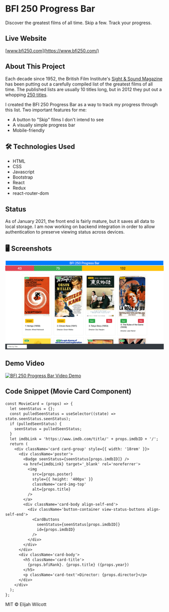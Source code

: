 # BFI 250 Progress Bar

Discover the greatest films of all time. Skip a few. Track your progress.

## Live Website

[www.bfi250.com](https://www.bfi250.com/)

## About This Project

Each decade since 1952, the British Film Institute's [Sight & Sound Magazine](https://en.wikipedia.org/wiki/Sight_%26_Sound) has been putting out a carefully compiled list of the greatest films of all time. The published lists are usually 10 titles long, but in 2012 they put out a whopping [250 titles](https://fanwithamovieyammer.wordpress.com/the-sight-sound-top-250-list/).

I created the BFI 250 Progress Bar as a way to track my progress through this list. Two important features for me:

- A button to "Skip" films I don't intend to see
- A visually simple progress bar
- Mobile-friendly

## :hammer_and_wrench: Technologies Used

- HTML
- CSS
- Javascript
- Bootstrap
- React
- Redux
- react-router-dom

## Status

As of January 2021, the front end is fairly mature, but it saves all data to local storage. I am now working on backend integration in order to allow authentication to preserve viewing status across devices.

## 🖥 Screenshots

![image](https://github.com/ejw773/bfi250/blob/main/screenshots/bfi250.png)

## Demo Video

[![BFI 250 Progress Bar Video Demo](http://img.youtube.com/vi/07n1iiyvbys/0.jpg)](http://www.youtube.com/watch?v=07n1iiyvbys "Video Demo")

## Code Snippet (Movie Card Component)

```
const MovieCard = (props) => {
  let seenStatus = {};
  const pulledSeenStatus = useSelector((state) => state.seenStatus.seenStatus);
  if (pulledSeenStatus) {
    seenStatus = pulledSeenStatus;
  }
  let imdbLink = 'https://www.imdb.com/title/' + props.imdbID + '/';
  return (
    <div className='card card-group' style={{ width: '18rem' }}>
      <div className='poster'>
        <Badge seenStatus={seenStatus[props.imdbID]} />
        <a href={imdbLink} target='_blank' rel='noreferrer'>
          <img
            src={props.poster}
            style={{ height: '400px' }}
            className='card-img-top'
            alt={props.title}
          />
        </a>
        <div className='card-body align-self-end'>
          <div className='button-container view-status-buttons align-self-end'>
            <CardButtons
              seenStatus={seenStatus[props.imdbID]}
              id={props.imdbID}
            />
          </div>
        </div>
      </div>
      <div className='card-body'>
        <h5 className='card-title'>
          {props.bfiRank}. {props.title} ({props.year})
        </h5>
        <p className='card-text'>Director: {props.director}</p>
      </div>
    </div>
  );
};
```

MIT © Elijah Wilcott
